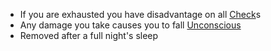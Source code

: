 - If you are exhausted you have disadvantage on all [Check](Check.md)s
- Any damage you take causes you to fall [Unconscious](Unconscious.md)
- Removed after a full night's sleep